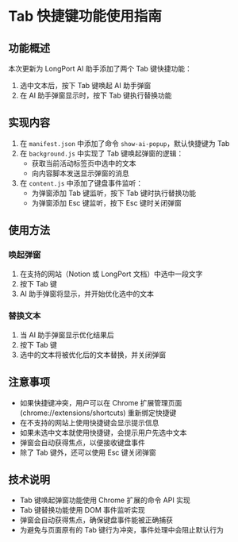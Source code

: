 # Tab 快捷键功能使用指南

## 功能概述

本次更新为 LongPort AI 助手添加了两个 Tab 键快捷功能：
1. 选中文本后，按下 Tab 键唤起 AI 助手弹窗
2. 在 AI 助手弹窗显示时，按下 Tab 键执行替换功能

## 实现内容

1. 在 `manifest.json` 中添加了命令 `show-ai-popup`，默认快捷键为 Tab
2. 在 `background.js` 中实现了 Tab 键唤起弹窗的逻辑：
   - 获取当前活动标签页中选中的文本
   - 向内容脚本发送显示弹窗的消息
3. 在 `content.js` 中添加了键盘事件监听：
   - 为弹窗添加 Tab 键监听，按下 Tab 键时执行替换功能
   - 为弹窗添加 Esc 键监听，按下 Esc 键时关闭弹窗

## 使用方法

### 唤起弹窗
1. 在支持的网站（Notion 或 LongPort 文档）中选中一段文字
2. 按下 Tab 键
3. AI 助手弹窗将显示，并开始优化选中的文本

### 替换文本
1. 当 AI 助手弹窗显示优化结果后
2. 按下 Tab 键
3. 选中的文本将被优化后的文本替换，并关闭弹窗

## 注意事项

- 如果快捷键冲突，用户可以在 Chrome 扩展管理页面 (chrome://extensions/shortcuts) 重新绑定快捷键
- 在不支持的网站上使用快捷键会显示提示信息
- 如果未选中文本就使用快捷键，会提示用户先选中文本
- 弹窗会自动获得焦点，以便接收键盘事件
- 除了 Tab 键外，还可以使用 Esc 键关闭弹窗

## 技术说明

- Tab 键唤起弹窗功能使用 Chrome 扩展的命令 API 实现
- Tab 键替换功能使用 DOM 事件监听实现
- 弹窗会自动获得焦点，确保键盘事件能被正确捕获
- 为避免与页面原有的 Tab 键行为冲突，事件处理中会阻止默认行为

